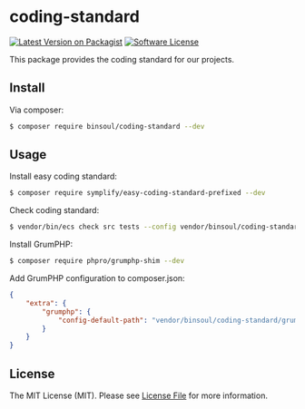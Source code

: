 # coding-standard

[![Latest Version on Packagist][ico-version]][link-packagist]
[![Software License][ico-license]](LICENSE.md)

This package provides the coding standard for our projects.

## Install

Via composer:

``` bash
$ composer require binsoul/coding-standard --dev
```               

## Usage

Install easy coding standard:
``` bash                 
$ composer require symplify/easy-coding-standard-prefixed --dev
```  

Check coding standard:
``` bash                 
$ vendor/bin/ecs check src tests --config vendor/binsoul/coding-standard/easy-coding-standard.php
```  

Install GrumPHP:
``` bash
$ composer require phpro/grumphp-shim --dev
```

Add GrumPHP configuration to composer.json:
``` json
{
    "extra": {
        "grumphp": {
            "config-default-path": "vendor/binsoul/coding-standard/grumphp.yaml"
        }
    }
}
```
## License

The MIT License (MIT). Please see [License File](LICENSE.md) for more information.

[ico-version]: https://img.shields.io/packagist/v/binsoul/coding-standard.svg?style=flat-square
[ico-license]: https://img.shields.io/badge/license-MIT-brightgreen.svg?style=flat-square

[link-packagist]: https://packagist.org/packages/binsoul/coding-standard
[link-author]: https://github.com/binsoul
